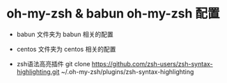 # oh-my-zsh & babun oh-my-zsh 配置

- babun 文件夹为 babun 相关的配置

- centos 文件夹为 centos 相关的配置

- zsh语法高亮插件
git clone https://github.com/zsh-users/zsh-syntax-highlighting.git ~/.oh-my-zsh/plugins/zsh-syntax-highlighting
